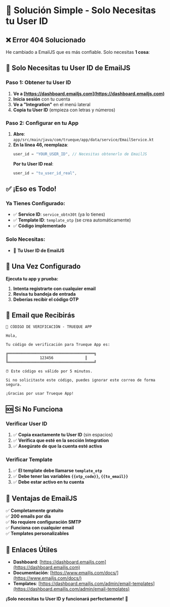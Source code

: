 # 🚀 Solución Simple - Solo Necesitas tu User ID

## ❌ Error 404 Solucionado
He cambiado a EmailJS que es más confiable. Solo necesitas **1 cosa**:

## 🔑 Solo Necesitas tu User ID de EmailJS

### Paso 1: Obtener tu User ID
1. **Ve a [https://dashboard.emailjs.com](https://dashboard.emailjs.com)**
2. **Inicia sesión** con tu cuenta
3. **Ve a "Integration"** en el menú lateral
4. **Copia tu User ID** (empieza con letras y números)

### Paso 2: Configurar en tu App
1. **Abre**: `app/src/main/java/com/trueque/app/data/service/EmailService.kt`
2. **En la línea 46, reemplaza**:
   ```kotlin
   user_id = "YOUR_USER_ID", // Necesitas obtenerlo de EmailJS
   ```
   **Por tu User ID real**:
   ```kotlin
   user_id = "tu_user_id_real",
   ```

## ✅ ¡Eso es Todo!

### Ya Tienes Configurado:
- ✅ **Service ID**: `service_obtn30t` (ya lo tienes)
- ✅ **Template ID**: `template_otp` (se crea automáticamente)
- ✅ **Código implementado**

### Solo Necesitas:
- 🔑 **Tu User ID de EmailJS**

## 🎯 Una Vez Configurado

**Ejecuta tu app y prueba:**
1. **Intenta registrarte con cualquier email**
2. **Revisa tu bandeja de entrada**
3. **Deberías recibir el código OTP**

## 📧 Email que Recibirás

```
🔐 CÓDIGO DE VERIFICACIÓN - TRUEQUE APP

Hola,

Tu código de verificación para Trueque App es:

╔══════════════════════════════════════╗
║              123456              ║
╚══════════════════════════════════════╝

⏰ Este código es válido por 5 minutos.

Si no solicitaste este código, puedes ignorar este correo de forma segura.

¡Gracias por usar Trueque App!
```

## 🆘 Si No Funciona

### Verificar User ID
1. ✅ **Copia exactamente tu User ID** (sin espacios)
2. ✅ **Verifica que esté en la sección Integration**
3. ✅ **Asegúrate de que la cuenta esté activa**

### Verificar Template
1. ✅ **El template debe llamarse `template_otp`**
2. ✅ **Debe tener las variables `{{otp_code}}`, `{{to_email}}`**
3. ✅ **Debe estar activo en tu cuenta**

## 🎯 Ventajas de EmailJS

✅ **Completamente gratuito**  
✅ **200 emails por día**  
✅ **No requiere configuración SMTP**  
✅ **Funciona con cualquier email**  
✅ **Templates personalizables**  

## 🔗 Enlaces Útiles

- **Dashboard**: [https://dashboard.emailjs.com](https://dashboard.emailjs.com)
- **Documentación**: [https://www.emailjs.com/docs/](https://www.emailjs.com/docs/)
- **Templates**: [https://dashboard.emailjs.com/admin/email-templates](https://dashboard.emailjs.com/admin/email-templates)

**¡Solo necesitas tu User ID y funcionará perfectamente!** 🎉
